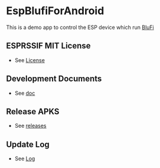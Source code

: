 # EspBlufiForAndroid
This is a demo app to control the ESP device which run [BluFi](https://github.com/espressif/esp-idf/tree/master/examples/bluetooth/blufi)

## ESPRSSIF MIT License
- See [License](ESPRESSIF_MIT_LICENSE)

## Development Documents
- See [doc](doc/Introduction_to_the_EspBlufi_API_Interface_for_Android__en.md)

## Release APKS
- See [releases](https://github.com/EspressifApp/EspRelease/tree/master/EspBlufi)

## Update Log
- See [Log](log/updatelog-en.md)
